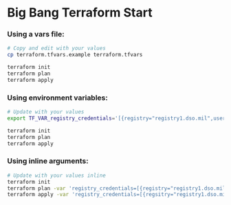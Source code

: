 # Big Bang Terraform Start

### Using a vars file:

```bash
# Copy and edit with your values
cp terraform.tfvars.example terraform.tfvars 

terraform init
terraform plan
terraform apply
```

### Using environment variables:

```bash
# Update with your values
export TF_VAR_registry_credentials='[{registry="registry1.dso.mil",username="REPLACE_ME",password="REPLACE_ME"}]'

terraform init
terraform plan
terraform apply
```

### Using inline arguments:

```bash
# Update with your values inline
terraform init
terraform plan -var 'registry_credentials=[{registry="registry1.dso.mil",username="REPLACE_ME",password="REPLACE_ME"}]'
terraform apply -var 'registry_credentials=[{regsitry="registry1.dso.mil",username="REPLACE_ME",password="REPLACE_ME"}]'
```
